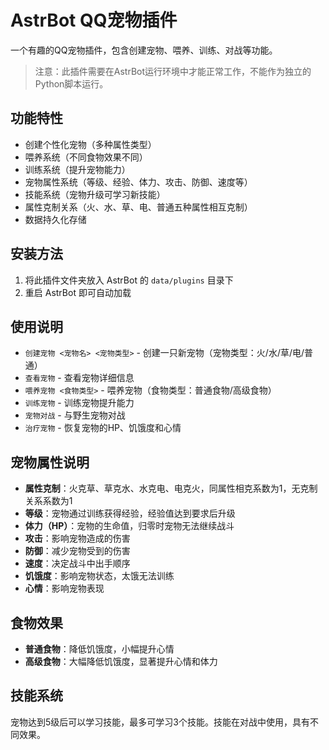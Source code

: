 # AstrBot QQ宠物插件

一个有趣的QQ宠物插件，包含创建宠物、喂养、训练、对战等功能。

> 注意：此插件需要在AstrBot运行环境中才能正常工作，不能作为独立的Python脚本运行。

## 功能特性

- 创建个性化宠物（多种属性类型）
- 喂养系统（不同食物效果不同）
- 训练系统（提升宠物能力）
- 宠物属性系统（等级、经验、体力、攻击、防御、速度等）
- 技能系统（宠物升级可学习新技能）
- 属性克制关系（火、水、草、电、普通五种属性相互克制）
- 数据持久化存储

## 安装方法

1. 将此插件文件夹放入 AstrBot 的 `data/plugins` 目录下
2. 重启 AstrBot 即可自动加载


## 使用说明

- `创建宠物 <宠物名> <宠物类型>` - 创建一只新宠物（宠物类型：火/水/草/电/普通）
- `查看宠物` - 查看宠物详细信息
- `喂养宠物 <食物类型>` - 喂养宠物（食物类型：普通食物/高级食物）
- `训练宠物` - 训练宠物提升能力
- `宠物对战` - 与野生宠物对战
- `治疗宠物` - 恢复宠物的HP、饥饿度和心情

## 宠物属性说明

- **属性克制**：火克草、草克水、水克电、电克火，同属性相克系数为1，无克制关系系数为1
- **等级**：宠物通过训练获得经验，经验值达到要求后升级
- **体力（HP）**：宠物的生命值，归零时宠物无法继续战斗
- **攻击**：影响宠物造成的伤害
- **防御**：减少宠物受到的伤害
- **速度**：决定战斗中出手顺序
- **饥饿度**：影响宠物状态，太饿无法训练
- **心情**：影响宠物表现

## 食物效果

- **普通食物**：降低饥饿度，小幅提升心情
- **高级食物**：大幅降低饥饿度，显著提升心情和体力

## 技能系统

宠物达到5级后可以学习技能，最多可学习3个技能。技能在对战中使用，具有不同效果。